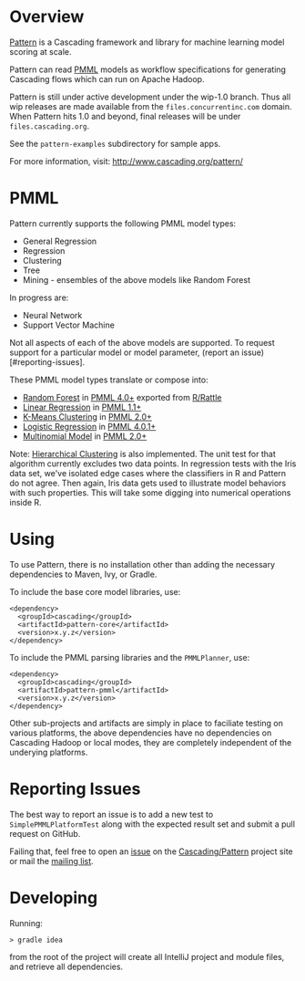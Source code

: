 # Overview

[Pattern](http://www.cascading.org/pattern/) is a Cascading framework and library for machine learning model
scoring at scale.

Pattern can read [PMML](http://en.wikipedia.org/wiki/Predictive_Model_Markup_Language) models as workflow
specifications for generating Cascading flows which can run on Apache Hadoop.

Pattern is still under active development under the wip-1.0 branch. Thus all wip releases are made available
from the `files.concurrentinc.com` domain. When Pattern hits 1.0 and beyond, final releases will be under
`files.cascading.org`.

See the `pattern-examples` subdirectory for sample apps.

For more information, visit: http://www.cascading.org/pattern/

# PMML

Pattern currently supports the following PMML model types:

  * General Regression
  * Regression
  * Clustering
  * Tree
  * Mining - ensembles of the above models like Random Forest

In progress are:

  * Neural Network
  * Support Vector Machine

Not all aspects of each of the above models are supported. To request support for a particular model or model
parameter, (report an issue)[#reporting-issues].

These PMML model types translate or compose into:

  * [Random Forest](http://en.wikipedia.org/wiki/Random_forest) in [PMML 4.0+](http://www.dmg.org/v4-0-1/MultipleModels.html) exported from [R/Rattle](http://cran.r-project.org/web/packages/rattle/index.html)
  * [Linear Regression](http://en.wikipedia.org/wiki/Linear_regression) in [PMML 1.1+](http://www.dmg.org/v1-1/generalregression.html)
  * [K-Means Clustering](http://en.wikipedia.org/wiki/K-means_clustering) in [PMML 2.0+](http://www.dmg.org/v2-0/ClusteringModel.html)
  * [Logistic Regression](http://en.wikipedia.org/wiki/Logistic_regression) in [PMML 4.0.1+](http://www.dmg.org/v4-0-1/Regression.html)
  * [Multinomial Model](http://en.wikipedia.org/wiki/Multinomial_distribution) in [PMML 2.0+](http://www.dmg.org/v2-0/Regression.html)

Note: [Hierarchical Clustering](http://en.wikipedia.org/wiki/Hierarchical_clustering) is also implemented. The unit test
for that algorithm currently excludes two data points. In regression tests with the Iris data set, we've
isolated edge cases where the classifiers in R and Pattern do not agree. Then again, Iris data gets used to illustrate model behaviors
with such properties. This will take some digging into numerical operations inside R.

# Using

To use Pattern, there is no installation other than adding the necessary dependencies to Maven, Ivy, or Gradle.

To include the base core model libraries, use:

    <dependency>
      <groupId>cascading</groupId>
      <artifactId>pattern-core</artifactId>
      <version>x.y.z</version>
    </dependency>

To include the PMML parsing libraries and the `PMMLPlanner`, use:

    <dependency>
      <groupId>cascading</groupId>
      <artifactId>pattern-pmml</artifactId>
      <version>x.y.z</version>
    </dependency>

Other sub-projects and artifacts are simply in place to faciliate testing on various platforms, the above dependencies
have no dependencies on Cascading Hadoop or local modes, they are completely independent of the underying platforms.

# Reporting Issues

The best way to report an issue is to add a new test to `SimplePMMLPlatformTest` along with the expected result set
and submit a pull request on GitHub.

Failing that, feel free to open an [issue](https://github.com/Cascading/pattern/issues) on the [Cascading/Pattern](https://github.com/Cascading/pattern)
project site or mail the [mailing list](https://groups.google.com/forum/?fromgroups#!forum/pattern-user).

# Developing

Running:

    > gradle idea

from the root of the project will create all IntelliJ project and module files, and retrieve all dependencies.
